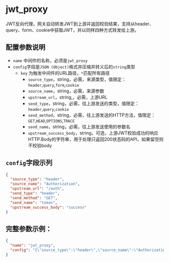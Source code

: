 # jwt_proxy

JWT反向代理，网关自动转发JWT到上游并返回校验结果，支持从header、query、form、cookie中获取JWT，并以同样四种方式转发给上游。

## 配置参数说明
- `name` 中间件的名称，必须是`jwt_proxy`
- `config`字段是`JSON (Object)`格式并压缩并转义后的`string`类型
  - `key` 为触发中间件的URL路径，`*`匹配所有路径
    - `source_type`，string，必需，来源类型，值限定：`header`,`query`,`form`,`cookie`
    - `source_name`，string，必需，来源参数
    - `upstream_url`，string,，必需，上游URL
    - `send_type`，string，必需，往上游发送的类型，值限定：`header`,`query`,`cookie`
    - `send_method`，string，必需，往上游发送的HTTP方法，值限定：`GET`,`HEAD`,`OPTIONS`,`TRACE`
    - `send_name`，string，必需，往上游发送使用的参数名
    - `upstream_success_body`，string，可选，上游JWT校验成功的响应HTTP.Body的字符串，用于处理只返回200状态码的API，如果留空则不校验body

## `config`字段示列
```json
{
  "source_type": "header",
  "source_name": "Authorization",
  "upstream_url": "/auth",
  "send_type": "header",
  "send_method": "GET",
  "send_name": "token",
  "upstream_success_body": "success"
}
```

## 完整参数示例：

```json
{
  "name": "jwt_proxy",
  "config": "{\"source_type\":\"header\",\"source_name\":\"Authorization\",\"upstream_url\":\"/auth\",\"send_type\":\"header\",\"send_method\":\"GET\",\"send_name\":\"token\",\"upstream_success_body\":\"success\"}"
}
```


